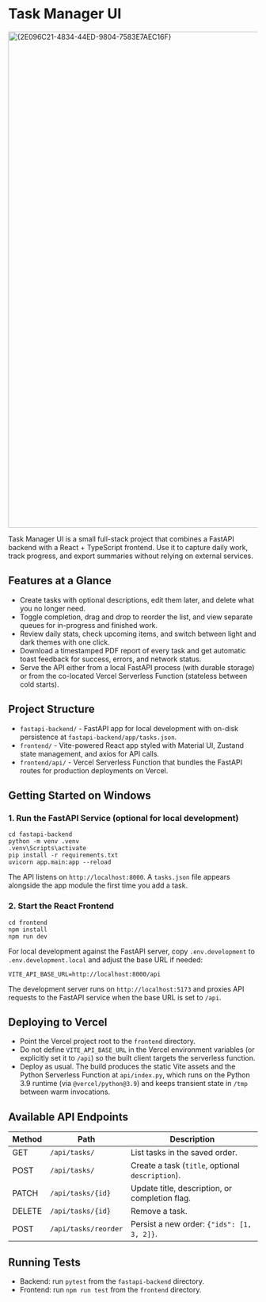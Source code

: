 # Task Manager UI
<img width="1000" height="1000" alt="{2E096C21-4834-44ED-9804-7583E7AEC16F}" src="https://github.com/user-attachments/assets/159b13d4-716b-45c6-ae37-d6de99c83eac" />

Task Manager UI is a small full-stack project that combines a FastAPI backend with a React + TypeScript frontend. Use it to capture daily work, track progress, and export summaries without relying on external services.

## Features at a Glance
- Create tasks with optional descriptions, edit them later, and delete what you no longer need.
- Toggle completion, drag and drop to reorder the list, and view separate queues for in-progress and finished work.
- Review daily stats, check upcoming items, and switch between light and dark themes with one click.
- Download a timestamped PDF report of every task and get automatic toast feedback for success, errors, and network status.
- Serve the API either from a local FastAPI process (with durable storage) or from the co-located Vercel Serverless Function (stateless between cold starts).

## Project Structure
- `fastapi-backend/` - FastAPI app for local development with on-disk persistence at `fastapi-backend/app/tasks.json`.
- `frontend/` - Vite-powered React app styled with Material UI, Zustand state management, and axios for API calls.
- `frontend/api/` - Vercel Serverless Function that bundles the FastAPI routes for production deployments on Vercel.

## Getting Started on Windows
### 1. Run the FastAPI Service (optional for local development)
```
cd fastapi-backend
python -m venv .venv
.venv\Scripts\activate
pip install -r requirements.txt
uvicorn app.main:app --reload
```
The API listens on `http://localhost:8000`. A `tasks.json` file appears alongside the app module the first time you add a task.

### 2. Start the React Frontend
```
cd frontend
npm install
npm run dev
```
For local development against the FastAPI server, copy `.env.development` to `.env.development.local` and adjust the base URL if needed:
```
VITE_API_BASE_URL=http://localhost:8000/api
```
The development server runs on `http://localhost:5173` and proxies API requests to the FastAPI service when the base URL is set to `/api`.

## Deploying to Vercel
- Point the Vercel project root to the `frontend` directory.
- Do not define `VITE_API_BASE_URL` in the Vercel environment variables (or explicitly set it to `/api`) so the built client targets the serverless function.
- Deploy as usual. The build produces the static Vite assets and the Python Serverless Function at `api/index.py`, which runs on the Python 3.9 runtime (via `@vercel/python@3.9`) and keeps transient state in `/tmp` between warm invocations.

## Available API Endpoints
| Method | Path | Description |
| ------ | ---- | ----------- |
| GET | `/api/tasks/` | List tasks in the saved order. |
| POST | `/api/tasks/` | Create a task (`title`, optional `description`). |
| PATCH | `/api/tasks/{id}` | Update title, description, or completion flag. |
| DELETE | `/api/tasks/{id}` | Remove a task. |
| POST | `/api/tasks/reorder` | Persist a new order: `{"ids": [1, 3, 2]}`. |

## Running Tests
- Backend: run `pytest` from the `fastapi-backend` directory.
- Frontend: run `npm run test` from the `frontend` directory.
